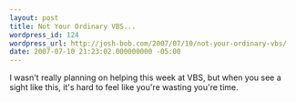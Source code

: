 ```yaml
---
layout: post
title: Not Your Ordinary VBS...
wordpress_id: 124
wordpress_url: http://josh-bob.com/2007/07/10/not-your-ordinary-vbs/
date: 2007-07-10 21:23:02.000000000 -05:00
---
```

<!--Mime Type of File is image/jpeg --><div><a href="http://josh-bob.com/wp-photos/20070710-222302-1.jpg"><img src="http://josh-bob.com/wp-photos/thumb.20070710-222302-1.jpg" alt="" /></a></div> I wasn't really planning on helping this week at VBS, but when you see a sight like this, it's hard to feel like you're wasting you're time.
